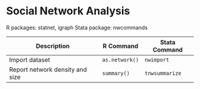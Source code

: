 
# Social Network Analysis 

R packages: statnet, igraph 
Stata package: nwcommands

| Description | R Command | Stata Command |
| --- | --- | --- |
| Import dataset | `as.network()` | `nwimport`
| Report network density and size| `summary()` | `tnwsummarize` |

